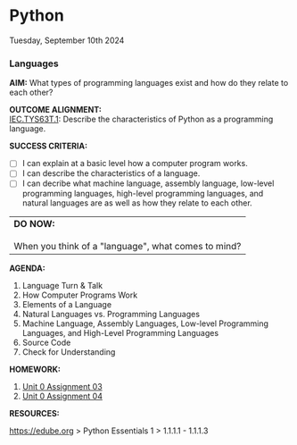 # Python
Tuesday, September 10th 2024

### Languages

**AIM:** What types of programming languages exist and how do they relate to each other?

**OUTCOME ALIGNMENT:**
<br><ins>IEC.TYS63T.1</ins>: Describe the characteristics of Python as a programming language.

**SUCCESS CRITERIA:**
- [ ] I can explain at a basic level how a computer program works.
- [ ] I can describe the characteristics of a language.
- [ ] I can decribe what machine language, assembly language, low-level programming languages, high-level programming languages, and natural languages are as well as how they relate to each other.

<table>
  <tr>
    <td><b>DO NOW:</b><br><br>
    When you think of a "language", what comes to mind?
  </tr>
</table>

**AGENDA:**

1. Language Turn & Talk
2. How Computer Programs Work
3. Elements of a Language
4. Natural Languages vs. Programming Languages
5. Machine Language, Assembly Languages, Low-level Programming Languages, and High-Level Programming Languages
6. Source Code
7. Check for Understanding

**HOMEWORK:** 
1. [Unit 0 Assignment 03](https://github.com/MrJSwotinsky/Python/blob/main/Unit_0_Programming_Languages_and_a_Reintroduction_to_Python/Daily_Assignments/Unit_0_Assignment_03_Due_Tue_Sept_10_OpenEDG_PCEP_1_1_1_1_to_1_1_1_6.md)
2. [Unit 0 Assignment 04](https://github.com/MrJSwotinsky/Python/blob/main/Unit_0_Programming_Languages_and_a_Reintroduction_to_Python/Daily_Assignments/Unit_0_Assignment_04_Due_Wed_Sept_11_Written_Response_1_Languages_and_How_Computer_Programs_Work.md)

**RESOURCES:**

https://edube.org > Python Essentials 1 > 1.1.1.1 - 1.1.1.3
